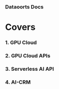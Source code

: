 ### Dataoorts Docs

# Covers
### 1. GPU Cloud
### 2. GPU Cloud APIs
### 3. Serverless AI API
### 4. AI-CRM
